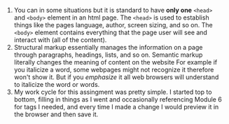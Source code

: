 1) You can in some situations but it is standard to have **only one** ```<head>``` and ```<body>``` element in an html page. The ```<head>``` is used to
establish things like the pages language, author, screen sizing, and so on. The ```<body>``` element
contains everything that the page user will see and interact with (all of the content).
2) Structural markup essentially manages the information on a page through paragraphs, headings, lists, and so on. Semantic markup literally changes the meaning of content on the website
For example if you italicize a word, some webpages might not recognize it therefore won't show it. But if you *emphasize* it all web browsers will understand to italicize the word or words.
3) My work cycle for this assingment was pretty simple. I started top to bottom, filling in things as I went and occasionally referencing Module 6 for tags I needed, and every time I made a change I would preview it in the browser and then save it. 
